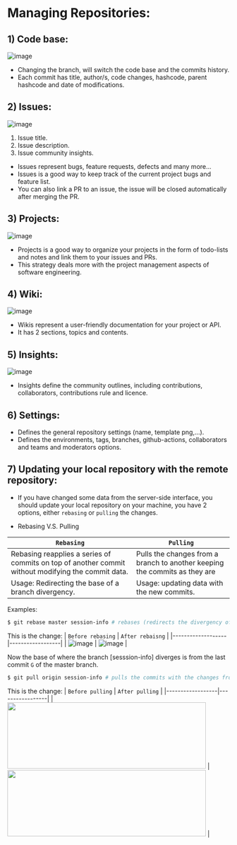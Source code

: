 # Managing Repositories:

## 1) Code base: 

![image](https://user-images.githubusercontent.com/60224159/199931457-3427cdad-54df-45e8-98a1-bb7a766b497c.png)

- Changing the branch, will switch the code base and the commits history.
- Each commit has title, author/s, code changes, hashcode, parent hashcode and date of modifications.

## 2) Issues:

![image](https://user-images.githubusercontent.com/60224159/199933603-3e15ff97-b4fc-475d-a01d-1c4850c05800.png)

1) Issue title.
2) Issue description.
3) Issue community insights.

- Issues represent bugs, feature requests, defects and many more...
- Issues is a good way to keep track of the current project bugs and feature list.
- You can also link a PR to an issue, the issue will be closed automatically after merging the PR.

## 3) Projects:

![image](https://user-images.githubusercontent.com/60224159/199934338-62a6e3f0-b097-4b8e-a0ba-6749642e7d0c.png)

- Projects is a good way to organize your projects in the form of todo-lists and notes and link them to your issues and PRs.
- This strategy deals more with the project management aspects of software engineering.

## 4) Wiki: 

![image](https://user-images.githubusercontent.com/60224159/199949223-5292c78a-f150-4317-be3a-37eab01e4149.png)

- Wikis represent a user-friendly documentation for your project or API.
- It has 2 sections, topics and contents.

## 5) Insights: 

![image](https://user-images.githubusercontent.com/60224159/199949613-c066a882-19c4-4a40-bddf-df4df7d6700c.png)

- Insights define the community outlines, including contributions, collaborators, contributions rule and licence.

## 6) Settings: 

- Defines the general repository settings (name, template png,...).
- Defines the environments, tags, branches, github-actions, collaborators and teams and moderators options.

## 7) Updating your local repository with the remote repository:

- If you have changed some data from the server-side interface, you should update your local repository on your machine, you have 2 options, 
either `rebasing` or `pulling` the changes.

- Rebasing V.S. Pulling 

| `Rebasing` | `Pulling` |
|------------|------------|
| Rebasing reapplies a series of commits on top of another commit without modifying the commit data. | Pulls the changes from a branch to another keeping the commits as they are |
| Usage: Redirecting the base of a branch divergency. | Usage: updating data with the new commits. |

Examples: 

```bash
$ git rebase master session-info # rebases (redirects the divergency of) the session-info on top of the last commit on the master branch
```
This is the change: 
| `Before rebasing` | `After rebaisng` |
|-------------------|------------------|
| ![image](https://user-images.githubusercontent.com/60224159/199960836-94af5797-b536-4eac-a2b8-c2eefe27f3ca.png) | ![image](https://user-images.githubusercontent.com/60224159/199961344-23087826-cce8-4375-812b-ff7fd6669fe8.png) |

Now the base of where the branch [sesssion-info] diverges is from the last commit `G` of the master branch.

```bash
$ git pull origin session-info # pulls the commits with the changes from the remote repository to the local repository
```

This is the change: 
| `Before pulling` | `After pulling` |
|------------------|-----------------|
| <img src="https://user-images.githubusercontent.com/60224159/199982979-029073cb-aac4-4023-810f-a75d3445344b.png" width=450 height=150></img> | <img src="https://user-images.githubusercontent.com/60224159/199981645-c63659fe-e84a-4a05-9fa8-453aaab89dd6.png" width=450 height=150></img> |

